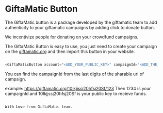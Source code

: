 # GiftaMatic Button

The GiftaMatic button is a package developed by the giftamatic team to add authenticity to your giftamatic campaigns by adding click to donate button. 

We incentivize people for donating on your crowdfund campaigns.

The GiftaMatic Button is easy to use, you just need to create your campaign on the [giftamatic.org](https://giftamatic.org) and then import this button in your website.

```javascript

<GiftaMaticButton account="<ADD_YOUR_PUBLIC_KEY>" campaignId="<ADD_THE_ID_FROM_CAMPAIGN_URL>" />

```

You can find the campaignId from the last digits of the sharable url of campaign.

example: https://giftamatic.org/10lkjjssj20hfsj20Sf/123 
Then 1234 is your campaignId and 10lkjjssj20hfsj20Sf is your public key to recieve funds.

```

With Love from GiftaMatic team.
